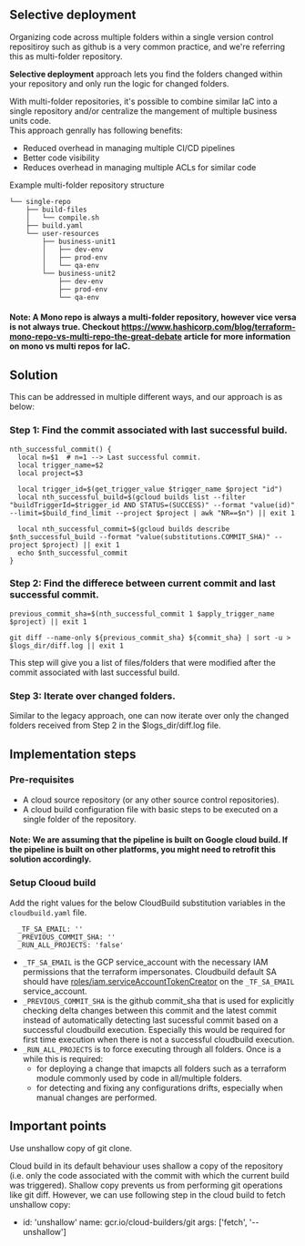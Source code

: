 ## Selective deployment
Organizing code across multiple folders within a single version control repositiroy such as github is a very common practice, and we're referring this as multi-folder repository.  

**Selective deployment** approach lets you find the folders changed within your repository and only run the logic for changed folders.  

With multi-folder repositories, it's possible to combine similar IaC into a single repository and/or centralize the mangement of multiple business units code.   
This approach genrally has following benefits:

- Reduced overhead in managing multiple CI/CD pipelines
- Better code visibility
- Reduces overhead in managing multiple ACLs for similar code

Example multi-folder repository structure

```
└── single-repo
    ├── build-files
    │   └── compile.sh
    ├── build.yaml
    └── user-resources
        ├── business-unit1
        │   ├── dev-env
        │   ├── prod-env
        │   └── qa-env
        └── business-unit2
            ├── dev-env
            ├── prod-env
            └── qa-env
```

#### Note: A Mono repo is always a multi-folder repository, however vice versa is not always true. Checkout https://www.hashicorp.com/blog/terraform-mono-repo-vs-multi-repo-the-great-debate article for more information on mono vs multi repos for IaC.


## Solution

This can be addressed in multiple different ways, and our approach is as below:  

### Step 1: Find the commit associated with last successful build.

```
nth_successful_commit() {
  local n=$1  # n=1 --> Last successful commit.
  local trigger_name=$2
  local project=$3

  local trigger_id=$(get_trigger_value $trigger_name $project "id")
  local nth_successful_build=$(gcloud builds list --filter "buildTriggerId=$trigger_id AND STATUS=(SUCCESS)" --format "value(id)" --limit=$build_find_limit --project $project | awk "NR==$n") || exit 1

  local nth_successful_commit=$(gcloud builds describe $nth_successful_build --format "value(substitutions.COMMIT_SHA)" --project $project) || exit 1
  echo $nth_successful_commit
}
```

### Step 2: Find the differece between current commit and last successful commit.  
```
previous_commit_sha=$(nth_successful_commit 1 $apply_trigger_name $project) || exit 1

git diff --name-only ${previous_commit_sha} ${commit_sha} | sort -u > $logs_dir/diff.log || exit 1
```
This step will give you a list of files/folders that were modified after the commit associated with last successful build.  

### Step 3: Iterate over changed folders.   
Similar to the legacy approach, one can now iterate over only the changed folders received from Step 2 in the $logs_dir/diff.log file.

## Implementation steps

### Pre-requisites
- A cloud source repository (or any other source control repositories).
- A cloud build configuration file with basic steps to be executed on a single folder of the repository.

#### Note: We are assuming that the pipeline is built on Google cloud build. If the pipeline is built on other platforms, you might need to retrofit this solution accordingly.

### Setup Clooud build
Add the right values for the below CloudBuild substitution variables in the `cloudbuild.yaml` file.  
```
  _TF_SA_EMAIL: ''
  _PREVIOUS_COMMIT_SHA: ''
  _RUN_ALL_PROJECTS: 'false'
```

- `_TF_SA_EMAIL` is the GCP service_account with the necessary IAM permissions that the terraform impersonates. Cloudbuild default SA should have [roles/iam.serviceAccountTokenCreator](https://cloud.google.com/iam/docs/service-accounts#token-creator-role) on the `_TF_SA_EMAIL` service_account.
- `_PREVIOUS_COMMIT_SHA` is the github commit_sha that is used for explicitly checking delta changes between this commit and the latest commit instead of automatically detecting last sucessful commit based on a successful cloudbuild execution. Especially this would be required for first time execution when there is not a successful cloudbuild execution.  
- `_RUN_ALL_PROJECTS` is to force executing through all folders. Once is a while this is required:
    - for deploying a change that imapcts all folders such as a terraform module commonly used by code in all/multiple folders.
    - for detecting and fixing any configurations drifts, especially when manual changes are performed.

## Important points
Use unshallow copy of git clone.  

Cloud build in its default behaviour uses shallow a copy of the repository (i.e. only the code associated with the commit with which the current build was triggered). Shallow copy prevents us from performing git operations like git diff. However, we can use following step in the cloud build to fetch unshallow copy:
  - id: 'unshallow'
    name: gcr.io/cloud-builders/git
    args: ['fetch', '--unshallow']
